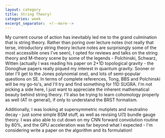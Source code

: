 ```yaml
---
layout: category
title: String Theory!
categories: week
excerpt_separator:  <!--more-->
---
```


My current course of action has inevitably led me to the grand culmination that is string theory. Rather than poring over lecture notes (not really that terse, introductory string theory lecture notes are surprisingly some of the most accessible ones I've seen), I opted for reviews and talks on the string theory and M-theory scene by some of the legends - Polchinski, Schwarz, Witten (actually I was reading his paper on 2+1D topological gravity - the Donoghue papers really piqued my interest in quantum gravity. Sooner or later I'll get to the Jones polynomial one), and lots of semi-popular questions on SE. In terms of complete references, Tong, BBS and Polchinski will be my go-to's, and I'll try and find something for 11D SUGRA. I'm not picking a side here, I just want to appreciate the inherent mathematical beauty behind string theory.  I'll also be trying to learn cohomology properly as well (AT in general), if only to understand the BRST formalism.

Additionally, I was looking at supersymmetric mutiplets and neutralino decay - just some simple BSM stuff, as well as revising $\text{U}(1)$ bundle gauge theory. I was also able to cut down on my CNN forward convolution routine by 80%, and the GPU acceleration was far beyond what I expected - I'm considering write a paper on the algorithm and its formulation!
